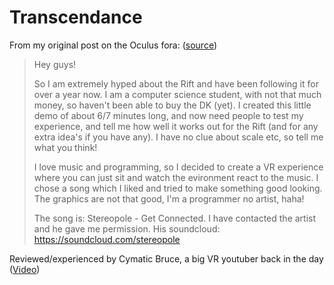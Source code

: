 # Transcendance

From my original post on the Oculus fora: ([source](https://forums.oculusvr.com/community/discussion/6000/transcendance-a-musical-experience))

> Hey guys!
>
> So I am extremely hyped about the Rift and have been following it for over a year now. I am a computer science student, with not that much money, so haven't been able to buy the DK (yet). I created this little demo of about 6/7 minutes long, and now need people to test my experience, and tell me how well it works out for the Rift (and for any extra idea's if you have any). I have no clue about scale etc, so tell me what you think!
> 
> I love music and programming, so I decided to create a VR experience where you can just sit and watch the evironment react to the music. I chose a song which I liked and tried to make something good looking. The graphics are not that good, I'm a programmer no artist, haha!
> 
> The song is: Stereopole - Get Connected. I have contacted the artist and he gave me permission. His soundcloud:
https://soundcloud.com/stereopole

Reviewed/experienced by Cymatic Bruce, a big VR youtuber back in the day ([Video](https://www.youtube.com/watch?v=ziFX6t-878Q))

